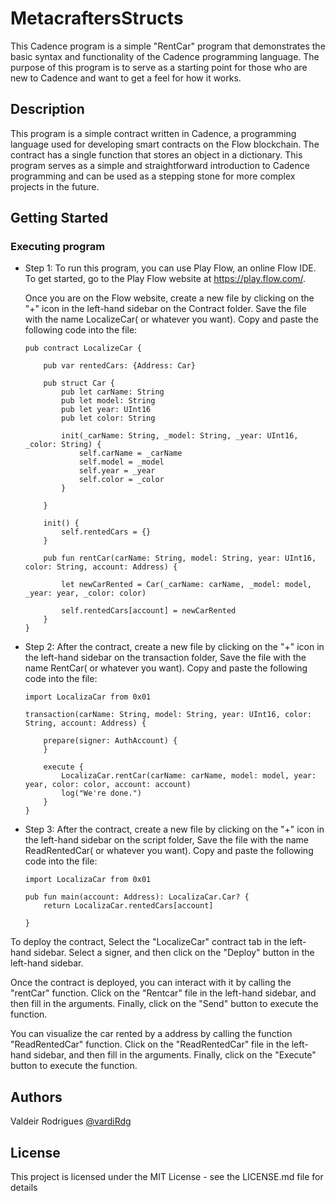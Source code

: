 # MetacraftersStructs

This Cadence program is a simple "RentCar" program that demonstrates the basic syntax and functionality of the Cadence programming language. The purpose of this program is to serve as a starting point for those who are new to Cadence and want to get a feel for how it works.

## Description

This program is a simple contract written in Cadence, a programming language used for developing smart contracts on the Flow blockchain. The contract has a single function that stores an object in a dictionary. This program serves as a simple and straightforward introduction to Cadence programming and can be used as a stepping stone for more complex projects in the future.

## Getting Started

### Executing program

* Step 1: To run this program, you can use Play Flow, an online Flow IDE. To get started, go to the Play Flow website at https://play.flow.com/.
    
    Once you are on the Flow website, create a new file by clicking on the "+" icon in the left-hand sidebar on the Contract folder. Save the file with the name LocalizeCar( or whatever you want). Copy and paste the following code into the file:
    
    ```cadence
    pub contract LocalizeCar {
    
        pub var rentedCars: {Address: Car}
    
        pub struct Car {
            pub let carName: String
            pub let model: String
            pub let year: UInt16
            pub let color: String
    
            init(_carName: String, _model: String, _year: UInt16, _color: String) {
                self.carName = _carName
                self.model = _model
                self.year = _year
                self.color = _color          
            }
          
        }
    
        init() {       
            self.rentedCars = {}
        }
    
        pub fun rentCar(carName: String, model: String, year: UInt16, color: String, account: Address) {
    
            let newCarRented = Car(_carName: carName, _model: model, _year: year, _color: color)
    
            self.rentedCars[account] = newCarRented
        }
    }

    ```
* Step 2:
    After the contract, create a new file by clicking on the "+" icon in the left-hand sidebar on the transaction folder, Save the file with the name RentCar( or whatever you want). Copy and paste the following code into the file:
    
    ```Cadence
    import LocalizaCar from 0x01
    
    transaction(carName: String, model: String, year: UInt16, color: String, account: Address) {
    
        prepare(signer: AuthAccount) {
        }
    
        execute {
            LocalizaCar.rentCar(carName: carName, model: model, year: year, color: color, account: account)
            log("We're done.")
        }
    }
    ```

* Step 3:  After the contract, create a new file by clicking on the "+" icon in the left-hand sidebar on the script folder, Save the file with the name ReadRentedCar( or whatever you want). Copy and paste the following code into the file:
    ```cadence
    import LocalizaCar from 0x01
        
    pub fun main(account: Address): LocalizaCar.Car? {
        return LocalizaCar.rentedCars[account]
            
    }    
    ```
  
To deploy the contract, Select  the "LocalizeCar" contract tab in the left-hand sidebar. Select a signer, and then click on the "Deploy" button in the left-hand sidebar.


Once the contract is deployed, you can interact with it by calling the "rentCar" function. Click on the "Rentcar" file in the left-hand sidebar, and then fill in the arguments. Finally, click on the "Send" button to execute the function.

You can visualize the car rented by a address by calling the function "ReadRentedCar" function. Click on the "ReadRentedCar" file in the left-hand sidebar, and then fill in the arguments. Finally, click on the "Execute" button to execute the function.

## Authors

Valdeir Rodrigues 
[@vardiRdg](https://twitter.com/VardiRdg)


## License

This project is licensed under the MIT License - see the LICENSE.md file for details
